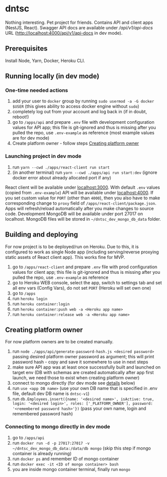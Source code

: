 # dntsc

Nothing interesting. Pet project for friends.
Contains API and client apps (NestJS, React).
Swagger API docs are available under _/api/v1/api-docs_ URL
([http://localhost:4000/api/v1/api-docs](http://localhost:4000/api/v1/api-docs) in dev mode).

## Prerequisites

Install Node, Yarn, Docker, Heroku CLI.

## Running locally (in dev mode)

### One-time needed actions

1. add your user to `docker` group by running `sudo usermod -a -G docker $USER` (this gives ability to access docker engine without `sudo`)
1. completely log out from your account and log back in (if in doubt, reboot!)
1. go to `/apps/api` and prepare `.env` file with development configuration values for API app; this file is git-ignored and thus is missing after you pulled the repo, use `.env-example` as reference (most example values are for dev mode)
1. Create platform owner - follow steps [Creating platform owner](#creating-platform-owner)

### Launching project in dev mode

1. run `yarn --cwd ./apps/react-client run start`
1. (in another terminal) run `yarn --cwd ./apps/api run start:dev` (ignore docker error about already allocated port if any)

React client will be available under [localhost:3000](localhost:3000).
With default `.env` values (copied from `.env-example`) API will be available under [localhost:4000](localhost:4000).
If you set custom value for `PORT` (other than `4000`), then you also have to make corresponding change to `proxy` field of `/apps/react-client/package.json`.
Apps will refresh/reload automatically after you make changes to source code.
Development MongoDB will be available under port 27017 on localhost.
MongoDB files will be stored in `~/dntsc_dev_mongo_db_data` folder.

## Building and deploying

For now project is to be deployed/run on Heroku.
Due to this, it is configured to work as single Node app (including serving/reverse proxying static assets of React client app).
This works fine for MVP.

1. go to `/apps/react-client` and prepare `.env` file with prod configuration values for client app; this file is git-ignored and thus is missing after you pulled the repo, use `.env-example` as reference
1. go to Heroku WEB console, select the app, switch to settings tab and set all env vars (Config Vars), do not set `PORT` (Heroku will set own one)
1. go to `/apps`
1. run `heroku login`
1. run `heroku container:login`
1. run `heroku container:push web -a <Heroku app name>`
1. run `heroku container:release web -a <Heroku app name>`

## Creating platform owner

For now platform owners are to be created manually.

1. run `node ./apps/api/generate-password-hash.js <desired password>` passing desired platform owner password as argument; this will print password hash - copy and save it somewhere to use in next steps
1. make sure API app was at least once successfully built and launched on target env (DB with schemas are created automatically after app first launch, we need those to exist when creating platform owner)
1. connect to mongo directly (for dev mode see [details](#connecting-to-mongo-directly-in-dev-mode) below)
1. run `use <app DB name>` (use your own DB name that is specified in .env file, default dev DB name is `dntsc-v1`)
1. run `db.Employees.insert({name: '<desired name>', isActive: true, login: '<desired login>', roles: ['_PLATFORM_OWNER'], password: '<remembered password hash>'})` (pass your own name, login and remembered password hash)

### Connecting to mongo directly in dev mode

1. go to `/apps/api`
1. run `docker run -d -p 27017:27017 -v ~/dntsc_dev_mongo_db_data:/data/db mongo` (skip this step if mongo container is already running)
1. run `docker ps` and remember ID of mongo container
1. run `docker exec -it <ID of mongo container> bash`
1. you are inside mongo container terminal, finally run `mongo`
